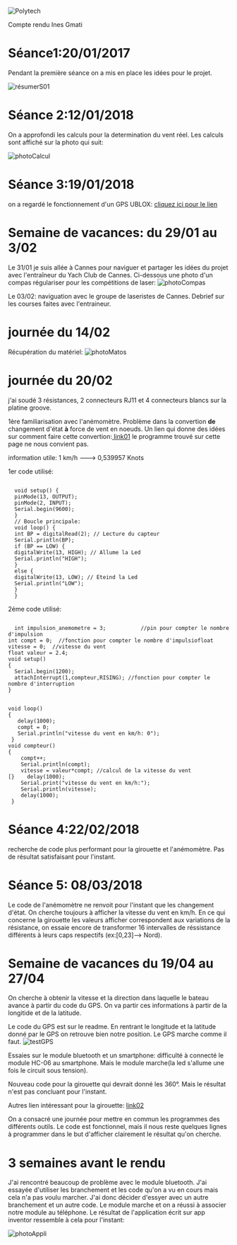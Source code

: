 ![Polytech](http://www.polytechnice.fr/jahia/jsp/jahia/templates/inc/img/polytech_nice-sophia.png)

Compte rendu Ines Gmati

# Séance1:20/01/2017

Pendant la première séance on a mis en place les idées pour le projet.

![résumerS01](https://s20.postimg.cc/yqi849nfx/S01.png)


# Séance 2:12/01/2018
On a approfondi les calculs pour la determination du vent réel.
Les calculs sont affiché sur la photo qui suit:

![photoCalcul](https://s20.postimg.cc/5mpeuruod/calcul_VR.jpg)

# Séance 3:19/01/2018

on a regardé le fonctionnement d'un GPS UBLOX: [cliquez ici pour le lien](https://playground.arduino.cc/UBlox/GPS)

# Semaine de vacances: du 29/01 au 3/02

Le 31/01 je suis allée à Cannes pour naviguer et partager les idées du projet avec l'entraîneur du Yach Club de Cannes.
Ci-dessous une photo d'un compas régulariser pour les compétitions de laser:
![photoCompas](https://s20.postimg.cc/bdept6eot/compas.jpg)

Le 03/02: naviguation avec le groupe de laseristes de Cannes. Debrief sur les courses faites avec l'entraineur.

# journée du 14/02

Récupération du matériel:
![ photoMatos](https://s20.postimg.cc/h3fv0xr0t/photo_Matos.jpg)

# journée du 20/02
j'ai soudé 3 résistances, 2 connecteurs RJ11 et 4 connecteurs blancs sur la platine groove.

1ère familiarisation avec l'anémomètre.
Problème dans la convertion **de** changement d'état **à** force de vent en noeuds. 
Un lien qui donne des idées sur comment faire cette convertion:[ link01](https://forum.arduino.cc/index.php?topic=92398.0)
le programme trouvé sur cette page ne nous convient pas.

information  utile: 1 km/h ---> 0,539957 Knots

1er code utilisé:
<pre><code>
  void setup() { 
  pinMode(13, OUTPUT); 
  pinMode(2, INPUT); 
  Serial.begin(9600);
  }
  // Boucle principale:
  void loop() { 
  int BP = digitalRead(2); // Lecture du capteur 
  Serial.println(BP);
  if (BP == LOW) {
  digitalWrite(13, HIGH); // Allume la Led
  Serial.println("HIGH");
  }
  else {
  digitalWrite(13, LOW); // Eteind la Led
  Serial.println("LOW");
  } 
  }
</pre></code>  

2éme code utilisé:
<pre><code>
  int impulsion_anemometre = 3;           //pin pour compter le nombre d'impulsion 
int compt = 0;  //fonction pour compter le nombre d'impulsiofloat vitesse = 0;  //vitesse du vent
float valeur = 2.4;
void setup()
{
  Serial.begin(1200);
  attachInterrupt(1,compteur,RISING); //fonction pour compter le nombre d'interruption
}


void loop()
{
   delay(1000);
   compt = 0;
   Serial.println("vitesse du vent en km/h: 0");
 }
void compteur()
{
    compt++;
    Serial.println(compt);
    vitesse = valeur*compt; //calcul de la vitesse du vent
[}    delay(1000);
    Serial.print("vitesse du vent en km/h:");
    Serial.println(vitesse);
    delay(1000);
 }
</pre></code>

# Séance 4:22/02/2018

recherche de code plus performant pour la girouette et l'anémomètre. Pas de résultat satisfaisant pour l'instant.

# Séance 5: 08/03/2018

Le code de l'anémomètre ne renvoit pour l'instant que les changement d'état. On cherche toujours à afficher la vitesse du vent en km/h.
En ce qui concerne la girouette les valeurs afficher correspondent aux variations de la résistance, on essaie encore de transformer 16 intervalles de réssistance différents à leurs caps respectifs (ex:[0,23]--> Nord).

# Semaine de vacances du 19/04 au 27/04

On cherche à obtenir la vitesse et la direction dans laquelle le bateau avance à partir du code du GPS. On va partir ces informations à partir de la longitide et de la latitude.

Le code du GPS est sur le readme.
En rentrant le longitude et la latitude donné par le GPS on retrouve bien notre position. Le GPS marche comme il faut.
![testGPS](https://s20.postimg.cc/trnqo71bh/Test_Gps.png)

Essaies sur le module bluetooth et un smartphone: difficulté à connecté le module HC-06 au smartphone. Mais le module marche(la led s'allume une fois le circuit sous tension).

Nouveau code pour la girouette qui devrait donné les 360°. Mais le résultat n'est pas concluant pour l'instant.

Autres lien intéressant pour la girouette: [link02](http://cactus.io/hookups/weather/anemometer/davis/hookup-arduino-to-davis-anemometer-software) 

On a consacré une journée pour mettre en commun les programmes des différents outils.
Le code est fonctionnel, mais il nous reste quelques lignes à programmer dans le but d'afficher clairement le résultat qu'on cherche.

# 3 semaines avant le rendu

J'ai rencontré beaucoup de problème avec le module bluetooth. J'ai essayée d'utiliser les branchement et les code qu'on a vu en cours mais cela n'a pas voulu marcher. J'ai donc décider d'essyer avec un autre branchement et un autre code.
Le module marche et on a réussi à associer notre module au téléphone. 
Le résultat de l'application écrit sur app inventor ressemble à cela pour l'instant:

![photoAppli](https://s20.postimg.cc/o66z60m8d/Screenshot_2018-04-24-23-18-50.png)




